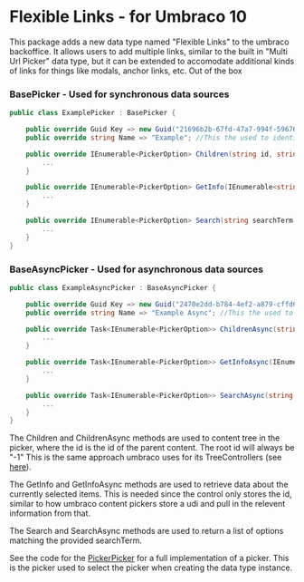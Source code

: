 # Flexible Links - for Umbraco 10
This package adds a new data type named "Flexible Links" to the umbraco backoffice. It allows users to add multiple links, similar to the built in "Multi Url Picker" data type, but it can be extended to accomodate additional kinds of links for things like modals, anchor links, etc. Out of the box

### BasePicker - Used for synchronous data sources
```csharp
public class ExamplePicker : BasePicker {

    public override Guid Key => new Guid("21696b2b-67fd-47a7-994f-596768e7ea17");
    public override string Name => "Example"; //This the used to identify the picker when creating a custom picker data type instance.

    public override IEnumerable<PickerOption> Children(string id, string culture) {
        ...
    }

    public override IEnumerable<PickerOption> GetInfo(IEnumerable<string> ids, string culture) {
        ...
    }

    public override IEnumerable<PickerOption> Search(string searchTerm, string culture) {
        ...
    }
}
```
### BaseAsyncPicker - Used for asynchronous data sources
```csharp
public class ExampleAsyncPicker : BaseAsyncPicker {

    public override Guid Key => new Guid("2470e2dd-b784-4ef2-a879-cffd65a494e5");
    public override string Name => "Example Async"; //This the used to identify the picker when creating a custom picker data type instance.

    public override Task<IEnumerable<PickerOption>> ChildrenAsync(string id, string culture) {
        ...
    }

    public override Task<IEnumerable<PickerOption>> GetInfoAsync(IEnumerable<string> ids, string culture) {
        ...
    }

    public override Task<IEnumerable<PickerOption>> SearchAsync(string searchTerm, string culture) {
        ...
    }
}
```

The Children and ChildrenAsync methods are used to content tree in the picker, where the id is the id of the parent content. The root id will always be "-1" This is the same approach umbraco uses for its TreeControllers (see [here](https://our.umbraco.com/documentation/extending/section-trees/trees/)).

The GetInfo and GetInfoAsync methods are used to retrieve data about the currently selected items. This is needed since the control only stores the id, similar to how umbraco content pickers store a udi and pull in the relevent information from that.

The Search and SearchAsync methods are used to return a list of options matching the provided searchTerm.

See the code for the [PickerPicker](https://github.com/jaandrews/customPicker/blob/v10/main/CustomPicker.Core/Pickers/PickerPicker.cs) for a full implementation of a picker. This is the picker used to select the picker when creating the data type instance.



